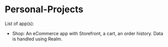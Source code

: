 # Personal-Projects

List of app(s):

- Shop: An eCommerce app with Storefront, a cart, an order history. Data is handled using Realm.
